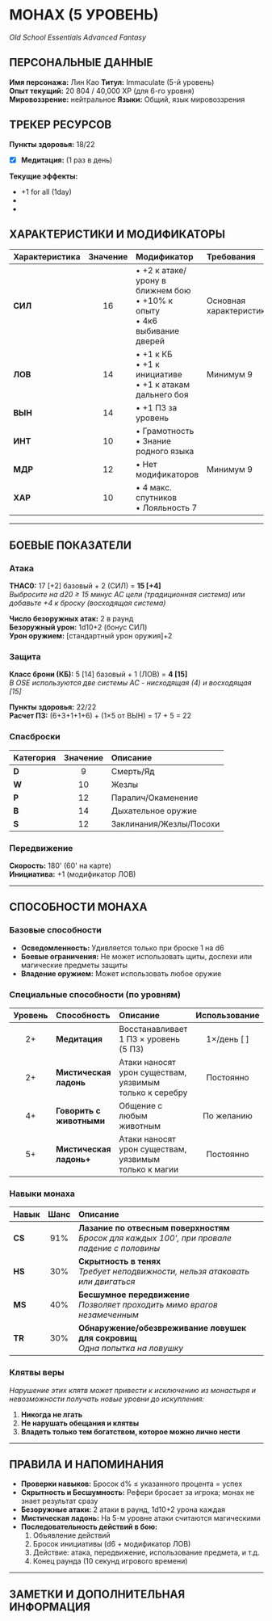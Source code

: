 # МОНАХ (5 УРОВЕНЬ)
*Old School Essentials Advanced Fantasy*

## ПЕРСОНАЛЬНЫЕ ДАННЫЕ
**Имя персонажа:** Лин Као
**Титул:** Immaculate (5-й уровень)  
**Опыт текущий:** 20 804 / 40,000 XP (для 6-го уровня)  
**Мировоззрение:** нейтральное
**Языки:** Общий, язык мировоззрения


## ТРЕКЕР РЕСУРСОВ

**Пункты здоровья:** 18/22  
- [x] **Медитация:**  (1 раз в день)

**Текущие эффекты:**
- +1 for all (1day)
- 
- 


## ХАРАКТЕРИСТИКИ И МОДИФИКАТОРЫ

| Характеристика | Значение | Модификатор | Требования |
|:---------------|:--------:|:------------|:-----------|
| **СИЛ** | 16 | • +2 к атаке/урону в ближнем бою<br>• +10% к опыту<br>• 4к6 выбивание дверей | Основная характеристика |
| **ЛОВ** | 14 | • +1 к КБ<br>• +1 к инициативе<br>• +1 к атакам дальнего боя | Минимум 9 |
| **ВЫН** | 14 | • +1 ПЗ за уровень | |
| **ИНТ** | 10 | • Грамотность<br>• Знание родного языка | |
| **МДР** | 12 | • Нет модификаторов | Минимум 9 |
| **ХАР** | 10 | • 4 макс. спутников<br>• Лояльность 7 | |

---

## БОЕВЫЕ ПОКАЗАТЕЛИ

### Атака
**THAC0:** 17 [+2] базовый + 2 (СИЛ) = **15 [+4]**  
*Выбросите на d20 ≥ 15 минус AC цели (традиционная система) или добавьте +4 к броску (восходящая система)*

**Число безоружных атак:** 2 в раунд  
**Безоружный урон:** 1d10+2 (бонус СИЛ)  
**Урон оружием:** [стандартный урон оружия]+2

### Защита
**Класс брони (КБ):** 5 [14] базовый + 1 (ЛОВ) = **4 [15]**  
*В OSE используются две системы AC - нисходящая (4) и восходящая [15]*

**Пункты здоровья:** 22/22  
**Расчет ПЗ:** (6+3+1+1+6) + (1×5 от ВЫН) = 17 + 5 = 22

### Спасброски

| Категория | Значение | Описание |
|:----------|:--------:|:---------|
| **D** | 9 | Смерть/Яд |
| **W** | 10 | Жезлы |
| **P** | 12 | Паралич/Окаменение |
| **B** | 14 | Дыхательное оружие |
| **S** | 12 | Заклинания/Жезлы/Посохи |

### Передвижение
**Скорость:** 180' (60' на карте)  
**Инициатива:** +1 (модификатор ЛОВ)

---

## СПОСОБНОСТИ МОНАХА

### Базовые способности
- **Осведомленность:** Удивляется только при броске 1 на d6
- **Боевые ограничения:** Не может использовать щиты, доспехи или магические предметы защиты
- **Владение оружием:** Может использовать любое оружие

### Специальные способности (по уровням)
| Уровень | Способность              | Описание                                                | Использование |
| :-----: | :----------------------- | :------------------------------------------------------ | :-----------: |
|   2+    | **Медитация**            | Восстанавливает 1 ПЗ × уровень (5 ПЗ)                   |  1×/день [ ]  |
|   2+    | **Мистическая ладонь**   | Атаки наносят урон существам, уязвимым только к серебру |   Постоянно   |
|   4+    | **Говорить с животными** | Общение с любым животным                                |  По желанию   |
|   5+    | **Мистическая ладонь+**  | Атаки наносят урон существам, уязвимым только к магии   |   Постоянно   |

### Навыки монаха

| Навык | Шанс | Описание |
|:------|:----:|:---------|
| **CS** | 91% | **Лазание по отвесным поверхностям**<br>*Бросок для каждых 100', при провале падение с половины* |
| **HS** | 30% | **Скрытность в тенях**<br>*Требует неподвижности, нельзя атаковать или двигаться* |
| **MS** | 40% | **Бесшумное передвижение**<br>*Позволяет проходить мимо врагов незамеченным* |
| **TR** | 30% | **Обнаружение/обезвреживание ловушек для сокровищ**<br>*Одна попытка на ловушку* |

### Клятвы веры
*Нарушение этих клятв может привести к исключению из монастыря и невозможности получать новые уровни до искупления:*

1. **Никогда не лгать**
2. **Не нарушать обещания и клятвы**
3. **Владеть только тем богатством, которое можно лично нести**

---

## ПРАВИЛА И НАПОМИНАНИЯ

- **Проверки навыков:** Бросок d% ≤ указанного процента = успех
- **Скрытность и Бесшумность:** Рефери бросает за игрока; монах не знает результат сразу
- **Безоружные атаки:** 2 атаки в раунд, 1d10+2 урона каждая
- **Мистическая ладонь:** На 5-м уровне атаки считаются магическими
- **Последовательность действий в бою:**
  1. Объявление действий
  2. Бросок инициативы (d6 + модификатор ЛОВ)
  3. Действие: атака, передвижение, использование предмета, и т.д.
  4. Конец раунда (10 секунд игрового времени)

---

## ЗАМЕТКИ И ДОПОЛНИТЕЛЬНАЯ ИНФОРМАЦИЯ
